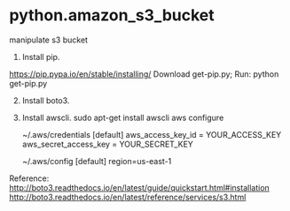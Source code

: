 # python.amazon_s3_bucket
manipulate s3 bucket


1) Install pip.

  https://pip.pypa.io/en/stable/installing/
   Download get-pip.py;
   Run: python get-pip.py

2) Install boto3.

3) Install awscli.
  sudo apt-get install awscli
  aws configure
  
   ~/.aws/credentials
     [default]
     aws_access_key_id = YOUR_ACCESS_KEY
     aws_secret_access_key = YOUR_SECRET_KEY

   ~/.aws/config
     [default]
     region=us-east-1

Reference: 
http://boto3.readthedocs.io/en/latest/guide/quickstart.html#installation
http://boto3.readthedocs.io/en/latest/reference/services/s3.html
